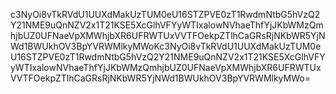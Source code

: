 c3NyOi8vTkRVdU1UUXdMakUzTUM0eU16STZPVE0zT1RwdmNtbG5hVzQ2Y21NME9uQnNZV2x1T21KSE5XcGlhVFYyWTIxalowNVhaeThfYjJKbWMzQmhjbUZ0UFNaeVpXMWhjbXR6UFRWTUxVVTFOekpZTlhCaGRsRjNKbWR5YjNWd1BWUkhOV3BpYVRWMlkyMWoKc3NyOi8vTkRVdU1UUXdMakUzTUM0eU16STZPVE0zT1RwdmNtbG5hVzQ2Y21NME9uQnNZV2x1T21KSE5XcGlhVFYyWTIxalowNVhaeThfYjJKbWMzQmhjbUZ0UFNaeVpXMWhjbXR6UFRWTUxVVTFOekpZTlhCaGRsRjNKbWR5YjNWd1BWUkhOV3BpYVRWMlkyMWo=
